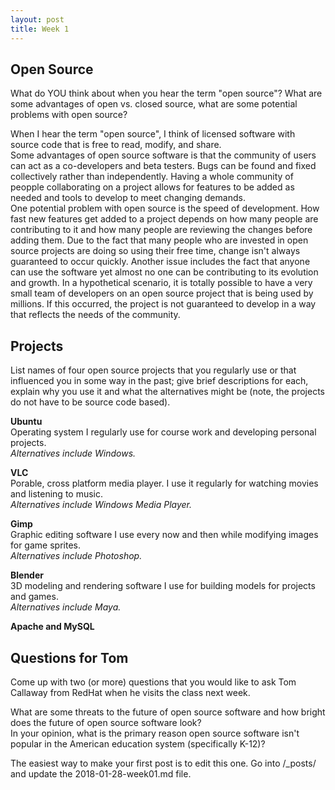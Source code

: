```yaml
---
layout: post
title: Week 1
---
```


## Open Source
What do YOU think about when you hear the term "open source"? What are some advantages of open vs. closed source, what are some potential problems with open source?  

When I hear the term "open source", I think of licensed software with source code that is free to read, modify, and share.  
Some advantages of open source software is that the community of users can act as a co-developers and beta testers. Bugs can be found and fixed collectively rather than independently. Having a whole community of peopple collaborating on a project allows for features to be added as needed and tools to develop to meet changing demands.  
One potential problem with open source is the speed of development. How fast new features get added to a project depends on how many people are contributing to it and how many people are reviewing the changes before adding them. Due to the fact that many people who are invested in open source projects are doing so using their free time, change isn't always guaranteed to occur quickly. Another issue includes the fact that anyone can use the software yet almost no one can be contributing to its evolution and growth. In a hypothetical scenario, it is totally possible to have a very small team of developers on an open source project that is being used by millions. If this occurred, the project is not guaranteed to develop in a way that reflects the needs of the community.  
  
## Projects
List names of four open source projects that you regularly use or that influenced you in some way in the past; give brief descriptions for each, explain why you use it and what the alternatives might be (note, the projects do not have to be source code based).  

**Ubuntu**  
Operating system I regularly use for course work and developing personal projects.  
*Alternatives include Windows.*  
  
**VLC**  
Porable, cross platform media player. I use it regularly for watching movies and listening to music.  
*Alternatives include Windows Media Player.*  

**Gimp**  
Graphic editing software I use every now and then while modifying images for game sprites.  
*Alternatives include Photoshop.*  

**Blender**  
3D modeling and rendering software I use for building models for projects and games.  
*Alternatives include Maya.*  

**Apache and MySQL**  
  
## Questions for Tom
Come up with two (or more) questions that you would like to ask Tom Callaway from RedHat when he visits the class next week.  

What are some threats to the future of open source software and how bright does the future of open source software look?  
In your opinion, what is the primary reason open source software isn't popular in the American education system (specifically K-12)?  
  
The easiest way to make your first post is to edit this one. 
Go into /_posts/ and update the 2018-01-28-week01.md file. 
